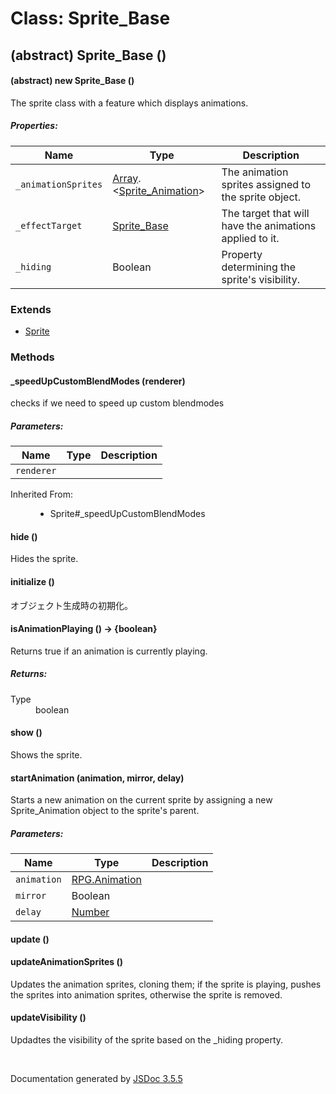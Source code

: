 # Class: Sprite_Base

## (abstract) Sprite_Base ()

#### (abstract) new Sprite_Base ()

The sprite class with a feature which displays animations.

##### Properties:

| Name | Type | Description |
| --- | --- | --- |
| `_animationSprites` | [Array](Array.md).<[Sprite_Animation](Sprite_Animation.md)> | The animation sprites assigned to the sprite object. |
| `_effectTarget` | [Sprite_Base](Sprite_Base.md) | The target that will have the animations applied to it. |
| `_hiding` | Boolean | Property determining the sprite's visibility. |

<dl>
</dl>

### Extends

* [Sprite](Sprite.md)

### Methods

#### _speedUpCustomBlendModes (renderer)

checks if we need to speed up custom blendmodes

##### Parameters:

| Name | Type | Description |
| --- | --- | --- |
| `renderer` |  |  |

<dl>
                <dt>Inherited From:</dt>
                <dd>
                    <ul>
                        <li>
                            <a>Sprite#_speedUpCustomBlendModes</a>
                        </li>
                    </ul>
                </dd>
            </dl>

#### hide ()

Hides the sprite.
<dl>
</dl>

#### initialize ()

 オブジェクト生成時の初期化。
<dl>
</dl>

#### isAnimationPlaying () → {boolean}

Returns true if an animation is currently playing.
<dl>
</dl>

##### Returns:

<dl>
                <dt> Type </dt>
                <dd>
                    <span>boolean</span>
                </dd>
            </dl>

#### show ()

Shows the sprite.
<dl>
</dl>

#### startAnimation (animation, mirror, delay)

Starts a new animation on the current sprite by assigning a new Sprite_Animation object to the sprite's parent.

##### Parameters:

| Name | Type | Description |
| --- | --- | --- |
| `animation` | [RPG.Animation](RPG.Animation.md) |  |
| `mirror` | Boolean |  |
| `delay` | [Number](Number.md) |  |

<dl>
</dl>

#### update ()

<dl>
</dl>

#### updateAnimationSprites ()

Updates the animation sprites, cloning them; if the sprite is playing, pushes the sprites into animation sprites, otherwise the sprite is removed.
<dl>
</dl>

#### updateVisibility ()

Updadtes the visibility of the sprite based on the _hiding property.
<dl>
</dl>
 <br>

  Documentation generated by [JSDoc 3.5.5](https://github.com/jsdoc3/jsdoc)
